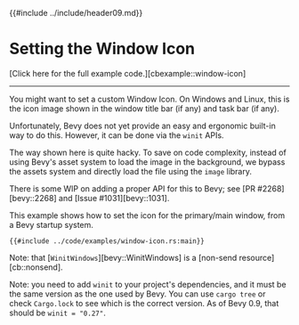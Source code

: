 {{#include ../include/header09.md}}

# Setting the Window Icon

[Click here for the full example code.][cbexample::window-icon]

---

You might want to set a custom Window Icon. On Windows and Linux, this is
the icon image shown in the window title bar (if any) and task bar (if any).

Unfortunately, Bevy does not yet provide an easy and ergonomic built-in way
to do this. However, it can be done via the `winit` APIs.

The way shown here is quite hacky. To save on code complexity, instead of
using Bevy's asset system to load the image in the background, we bypass
the assets system and directly load the file using the `image` library.

There is some WIP on adding a proper API for this to Bevy; see [PR
#2268][bevy::2268] and [Issue #1031][bevy::1031].

This example shows how to set the icon for the primary/main window, from
a Bevy startup system.

```rust,no_run,noplayground
{{#include ../code/examples/window-icon.rs:main}}
```

Note: that [`WinitWindows`][bevy::WinitWindows] is a [non-send
resource][cb::nonsend].

Note: you need to add `winit` to your project's dependencies, and it must
be the same version as the one used by Bevy. You can use `cargo tree` or
check `Cargo.lock` to see which is the correct version. As of Bevy 0.9,
that should be `winit = "0.27"`.
